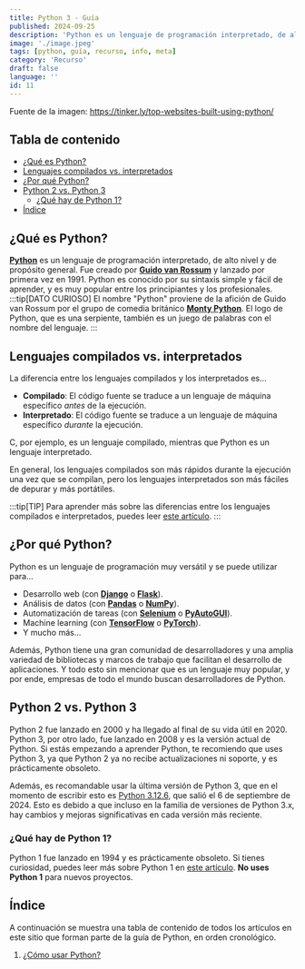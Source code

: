 ```yaml
---
title: Python 3 - Guía
published: 2024-09-25
description: 'Python es un lenguaje de programación interpretado, de alto nivel y de propósito general. Aprende a programar en Python con esta guía.'
image: './image.jpeg'
tags: [python, guía, recurso, info, meta]
category: 'Recurso'
draft: false 
language: ''
id: 11
---
```

Fuente de la imagen: https://tinker.ly/top-websites-built-using-python/
## Tabla de contenido
- [¿Qué es Python?](#qué-es-python)
- [Lenguajes compilados vs. interpretados](#lenguajes-compilados-vs-interpretados)
- [¿Por qué Python?](#por-qué-python)
- [Python 2 vs. Python 3](#python-2-vs-python-3)
    - [¿Qué hay de Python 1?](#qué-hay-de-python-1)
- [Índice](#índice)
## ¿Qué es Python?
**[Python](https://es.wikipedia.org/wiki/Python)** es un lenguaje de programación interpretado, de alto nivel y de propósito general. Fue creado por **[Guido van Rossum](https://es.wikipedia.org/wiki/Guido_van_Rossum)** y lanzado por primera vez en 1991. Python es conocido por su sintaxis simple y fácil de aprender, y es muy popular entre los principiantes y los profesionales.
:::tip[DATO CURIOSO]
El nombre "Python" proviene de la afición de Guido van Rossum por el grupo de comedia británico **[Monty Python](https://es.wikipedia.org/wiki/Monty_Python)**. El logo de Python, que es una serpiente, también es un juego de palabras con el nombre del lenguaje.
:::
## Lenguajes compilados vs. interpretados
La diferencia entre los lenguajes compilados y los interpretados es...
- **Compilado**: El código fuente se traduce a un lenguaje de máquina específico *antes* de la ejecución.
- **Interpretado**: El código fuente se traduce a un lenguaje de máquina específico *durante* la ejecución.

C, por ejemplo, es un lenguaje compilado, mientras que Python es un lenguaje interpretado.

En general, los lenguajes compilados son más rápidos durante la ejecución una vez que se compilan, pero los lenguajes interpretados son más fáciles de depurar y más portátiles.

:::tip[TIP]
Para aprender más sobre las diferencias entre los lenguajes compilados e interpretados, puedes leer [este artículo](https://www.freecodecamp.org/espanol/news/lenguajes-compilados-vs-interpretados/).
:::
## ¿Por qué Python?
Python es un lenguaje de programación muy versátil y se puede utilizar para...
- Desarrollo web (con **[Django](https://www.djangoproject.com/)** o **[Flask](https://flask.palletsprojects.com/)**).
- Análisis de datos (con **[Pandas](https://pandas.pydata.org/)** o **[NumPy](https://numpy.org/)**).
- Automatización de tareas (con **[Selenium](https://www.selenium.dev/)** o **[PyAutoGUI](https://pyautogui.readthedocs.io/)**).
- Machine learning (con **[TensorFlow](https://www.tensorflow.org/)** o **[PyTorch](https://pytorch.org/)**).
- Y mucho más...

Además, Python tiene una gran comunidad de desarrolladores y una amplia variedad de bibliotecas y marcos de trabajo que facilitan el desarrollo de aplicaciones. Y todo esto sin mencionar que es un lenguaje muy popular, y por ende, empresas de todo el mundo buscan desarrolladores de Python.
## Python 2 vs. Python 3
Python 2 fue lanzado en 2000 y ha llegado al final de su vida útil en 2020. Python 3, por otro lado, fue lanzado en 2008 y es la versión actual de Python. Si estás empezando a aprender Python, te recomiendo que uses Python 3, ya que Python 2 ya no recibe actualizaciones ni soporte, y es prácticamente obsoleto.

Además, es recomandable usar la última versión de Python 3, que en el momento de escribir esto es [Python 3.12.6](https://www.python.org/downloads/release/python-3126/), que salió el 6 de septiembre de 2024. Esto es debido a que incluso en la familia de versiones de Python 3.x, hay cambios y mejoras significativas en cada versión más reciente.

### ¿Qué hay de Python 1?
Python 1 fue lanzado en 1994 y es prácticamente obsoleto. Si tienes curiosidad, puedes leer más sobre Python 1 en [este artículo](https://es.wikipedia.org/wiki/Historia_de_Python#Versi%C3%B3n_1.0). **No uses Python 1** para nuevos proyectos.
## Índice
A continuación se muestra una tabla de contenido de todos los artículos en este sitio que forman parte de la guía de Python, en orden cronológico.
1. [¿Cómo usar Python?](/grupo932/posts/how-to-use-python/)

